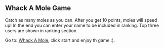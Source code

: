## Whack A Mole Game

Catch as many moles as you can. After you get 10 points, moles will speed up! 
In the end you can enter your name to be included in ranking. Top three users are shown in ranking section.

Go to: [Whack A Mole](http://whack-a-mole-game.surge.sh/), click start and enjoy th game :).
